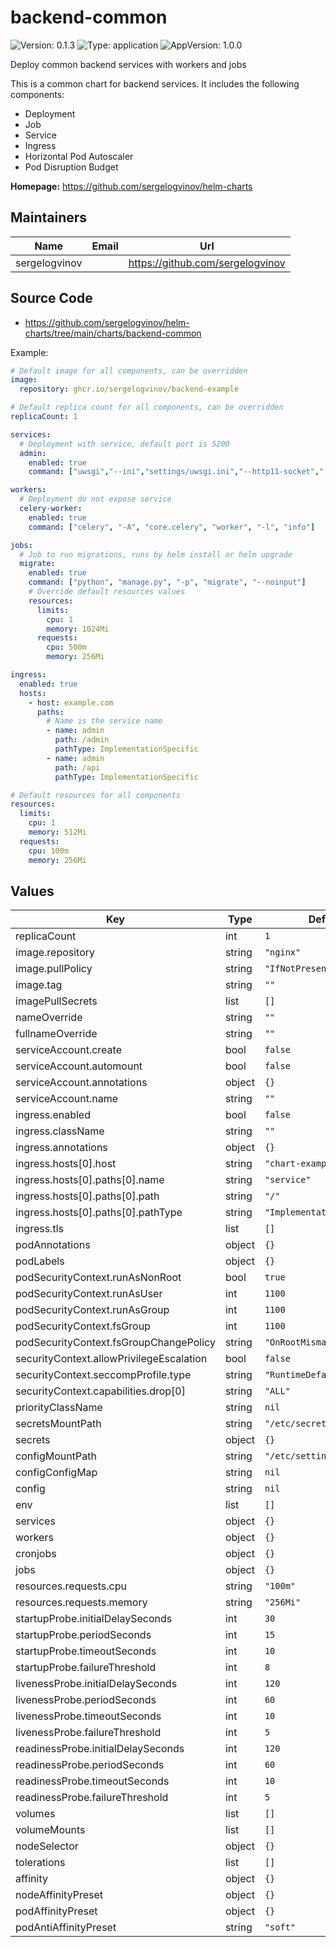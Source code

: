 # backend-common

![Version: 0.1.3](https://img.shields.io/badge/Version-0.1.3-informational?style=flat-square) ![Type: application](https://img.shields.io/badge/Type-application-informational?style=flat-square) ![AppVersion: 1.0.0](https://img.shields.io/badge/AppVersion-1.0.0-informational?style=flat-square)

Deploy common backend services with workers and jobs

This is a common chart for backend services.
It includes the following components:
- Deployment
- Job
- Service
- Ingress
- Horizontal Pod Autoscaler
- Pod Disruption Budget

**Homepage:** <https://github.com/sergelogvinov/helm-charts>

## Maintainers

| Name | Email | Url |
| ---- | ------ | --- |
| sergelogvinov |  | <https://github.com/sergelogvinov> |

## Source Code

* <https://github.com/sergelogvinov/helm-charts/tree/main/charts/backend-common>

Example:

```yaml
# Default image for all components, can be overridden
image:
  repository: ghcr.io/sergelogvinov/backend-example

# Default replica count for all components, can be overridden
replicaCount: 1

services:
  # Deployment with service, default port is 5200
  admin:
    enabled: true
    command: ["uwsgi","--ini","settings/uwsgi.ini","--http11-socket",":5200"]

workers:
  # Deployment do not expose service
  celery-worker:
    enabled: true
    command: ["celery", "-A", "core.celery", "worker", "-l", "info"]

jobs:
  # Job to run migrations, runs by helm install or helm upgrade
  migrate:
    enabled: true
    command: ["python", "manage.py", "-p", "migrate", "--noinput"]
    # Override default resources values
    resources:
      limits:
        cpu: 1
        memory: 1024Mi
      requests:
        cpu: 500m
        memory: 256Mi

ingress:
  enabled: true
  hosts:
    - host: example.com
      paths:
        # Name is the service name
        - name: admin
          path: /admin
          pathType: ImplementationSpecific
        - name: admin
          path: /api
          pathType: ImplementationSpecific

# Default resources for all components
resources:
  limits:
    cpu: 1
    memory: 512Mi
  requests:
    cpu: 100m
    memory: 256Mi
```

## Values

| Key | Type | Default | Description |
|-----|------|---------|-------------|
| replicaCount | int | `1` |  |
| image.repository | string | `"nginx"` |  |
| image.pullPolicy | string | `"IfNotPresent"` |  |
| image.tag | string | `""` |  |
| imagePullSecrets | list | `[]` |  |
| nameOverride | string | `""` |  |
| fullnameOverride | string | `""` |  |
| serviceAccount.create | bool | `false` |  |
| serviceAccount.automount | bool | `false` |  |
| serviceAccount.annotations | object | `{}` |  |
| serviceAccount.name | string | `""` |  |
| ingress.enabled | bool | `false` |  |
| ingress.className | string | `""` |  |
| ingress.annotations | object | `{}` |  |
| ingress.hosts[0].host | string | `"chart-example.local"` |  |
| ingress.hosts[0].paths[0].name | string | `"service"` |  |
| ingress.hosts[0].paths[0].path | string | `"/"` |  |
| ingress.hosts[0].paths[0].pathType | string | `"ImplementationSpecific"` |  |
| ingress.tls | list | `[]` |  |
| podAnnotations | object | `{}` |  |
| podLabels | object | `{}` |  |
| podSecurityContext.runAsNonRoot | bool | `true` |  |
| podSecurityContext.runAsUser | int | `1100` |  |
| podSecurityContext.runAsGroup | int | `1100` |  |
| podSecurityContext.fsGroup | int | `1100` |  |
| podSecurityContext.fsGroupChangePolicy | string | `"OnRootMismatch"` |  |
| securityContext.allowPrivilegeEscalation | bool | `false` |  |
| securityContext.seccompProfile.type | string | `"RuntimeDefault"` |  |
| securityContext.capabilities.drop[0] | string | `"ALL"` |  |
| priorityClassName | string | `nil` |  |
| secretsMountPath | string | `"/etc/secrets"` |  |
| secrets | object | `{}` |  |
| configMountPath | string | `"/etc/settings"` |  |
| configConfigMap | string | `nil` |  |
| config | string | `nil` |  |
| env | list | `[]` |  |
| services | object | `{}` |  |
| workers | object | `{}` |  |
| cronjobs | object | `{}` |  |
| jobs | object | `{}` |  |
| resources.requests.cpu | string | `"100m"` |  |
| resources.requests.memory | string | `"256Mi"` |  |
| startupProbe.initialDelaySeconds | int | `30` |  |
| startupProbe.periodSeconds | int | `15` |  |
| startupProbe.timeoutSeconds | int | `10` |  |
| startupProbe.failureThreshold | int | `8` |  |
| livenessProbe.initialDelaySeconds | int | `120` |  |
| livenessProbe.periodSeconds | int | `60` |  |
| livenessProbe.timeoutSeconds | int | `10` |  |
| livenessProbe.failureThreshold | int | `5` |  |
| readinessProbe.initialDelaySeconds | int | `120` |  |
| readinessProbe.periodSeconds | int | `60` |  |
| readinessProbe.timeoutSeconds | int | `10` |  |
| readinessProbe.failureThreshold | int | `5` |  |
| volumes | list | `[]` |  |
| volumeMounts | list | `[]` |  |
| nodeSelector | object | `{}` |  |
| tolerations | list | `[]` |  |
| affinity | object | `{}` |  |
| nodeAffinityPreset | object | `{}` |  |
| podAffinityPreset | object | `{}` |  |
| podAntiAffinityPreset | string | `"soft"` |  |
